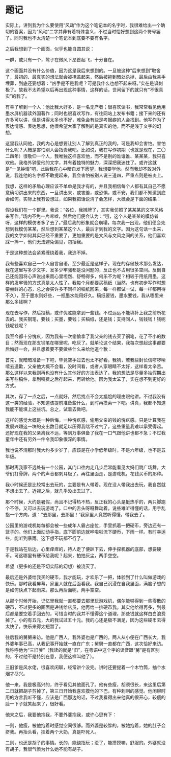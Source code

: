 # 题记

实际上，讲到我为什么要使用“风动”作为这个笔记本的名字时，我很难给出一个确切的答案，因为“风动”二字并非有着特殊含义，不过当时恰好想到这两个符号罢了。同时我也不太清楚一个笔记本到底要不要有名字。

之后我想到了一个画面，似乎也能自圆其说：

一群，或只有一个，鹭子在微风下昂首起飞，十分自在。

这个画面并没有什么价值，因为这是我后来想到的。一旦被这种“后来想到”取舍了，最初的、最真实的想法就会被掩盖起来，然后被拖到暗处杀掉，最后由我亲手埋葬，到底还要想着：“凶手是不是我呢？可是我什么也想不起来呀。”实在是讽刺极了。故我不太希望以后再出现这种事情，这样的话，世间留下的就只有“不很真实”的我了。

有幸了解到一个人：他比我大好多，是一名无产者；很喜欢读书，我常常看见他用墨水屏机器读外国著作；同时也很喜欢写作，有往网站上发布书籍；接下来的还有许多可以讲，但是讲得太多也不好，难免会有些是考据癖的人会找到。他写作为了表达情感、表达思想，他很希望大家了解到的是真实的他，而不是浅于文字的幻想。

这里我认同他，我的内心是想要让别人了解到真正的我的，可是我却会害怕。害怕什么呢？大概是害怕别人会指责我吧。比如说，我在写作初期（也就是现在，二〇二四年）很敬仰一个人，我唯独这样喜欢他，而不是别的谁谁谁、某某某，我只喜欢他。我格外钟爱他的文字，其有着独特的魅力，深深把我迷住了。或许这就是“一见钟情”吧，此后我在心中暗自发下愿望，我想要学他。然而我却不敢对外说，我连他的名字都不敢提起来，我会害怕被别人说三道四，严重点则是被炎上。

我想，这样的矛盾心理应该不单单是我才有的，并且我相信每个人都有其自己不愿意确切讲出来的东西，一旦讲出来，或害羞，或恐惧，或不安，我们都不知道到底会如何。实际上我有设想过，如果我把话说清了会怎样，大概会是下面的结果：

假设我们在一个群里。我说：“各位，我摊牌了，其实我仿照了某某某的文字风格来写作。”场内不免一片唏嘘，然后他们便会认为：“哦，这个人是某某的模仿者呀，这样的模仿者多了去了。”最后我的形象就会崩塌，每次我一出现，他们便会先想到我模仿某某，然后想到某某这个人，最后才到我的文字。因为这句话一出来，我的文字如何其实已经不重要了，更加重要的是文风与文风之间的关系，他们喜欢踩一捧一，他们无法避免偏见，包括我。

于是这种想法会紧紧缠绕着我，我逃不掉。

我有些喜欢自己一个人自言自语，至少最近是这样子。现在的存储技术那么发达，我在这里写多少文字、发多少牢骚都是没问题的，反正也不占用很多空间。反倒自己还能因将心声说出来而心里坦然、舒畅得多，何乐不为呢？相较于用纸用墨，这样的发牢骚的方式真是太人性了。我每个月都要买稿纸（当然，也有初步写作时想要尝鲜的心态，总之会买许多不同样的稿纸回来，每一样都试一试，每一样都用得不久），至于墨水则好些，一瓶墨水能用好久。稿纸要钱，墨水要钱，我从哪里来那么多钱啊？

现在去写作，然后投稿，或许优胜能拿到一些钱。不过远远不能填补上我之前所花去的。我买钢笔，要钱；买墨，要钱；买稿纸，还是钱；支持同人，钱钱钱！钱呢钱呢钱呢？

我至今都十分愧疚，因为我有一次偷偷拿了我父亲的钱去买了钢笔，花了不小的数目；然而现在那支钢笔在哪里呢，吃灰了。就单论这个结果，我每次想起这事都要后悔好一会，并且想着要不要做些什么来给他道个歉：

首先，就暗暗准备一下吧，毕竟空手过去也太不好看。我猜，若我些封长信啰啰嗦嗦去道歉，父亲他大概不会看，没时间看，或者人家眼睛不太好，这样看太辛苦。那么这样以来我则再也没有什么其他好的方法表达了。我的想法是尽量多抽假期出来写些稿件，拿到稿费之后存起来，再转给他。因为我太笨了，实在想不到更好的方式。

其次，存了一点之后，一点就好，然后找点不会太尴尬的理由跟他讲。不过我没有这一类的经验，不知道该提前准备些什么，到时再摸索一下吧。讲真，我都不知道我能不能填上这些坑。总之，试着去做吧。

这样的感觉大概是一种后悔，一种愧疚感，偷用父亲的钱的愧疚感。只是计算我在发展兴趣这一块的支出数目就足以压得我喘不过气了，这些重量我难以承受得起。还好现在我的父亲离我不远，等到万事俱备了我在一口气跟他讲也都不急；不过我童年中还有另外一件令我印象很深的事情。

我也说不清那时我大约多少岁了，应该是在小学低年级时，不是六年级，也不是五年级。

那时离我家不远处有一个公园，其门口往内走几步后常能看见大妈们跳广场舞，大爷们打骨牌，两个的声音都刺耳极了。再往里面走，是游戏机，花钱买币的那种。

我小时候还是比较常出去玩的，主要是有人带着。现在没人带我出去玩，我自然就不想出去了。近视之后，就几乎没出去过了。

那个时候，大约是暑假，尚且不记得热不热，反正我的心头是挺热乎的，两只脚跑个不停，又可以去玩游戏了。口中的舌头呀呀舞动着，说些难听得懂的话，用手乱指一个方向，道：“去那里，去那里！”我家里人竟然听得懂，带我去了。

公园里的游戏机每每都会被一些成年人霸占座位，手里抓着一把硬币，旁边还有一篮子的。他们上面动动手指，底下脚前边就哗啦啦流下硬币，下雨一样。有时幸运些，能听到暴雨。这下想不玩都不行了。

于是我站在后边，心里痒痒的，待人走了便趴下去，伸手探机器的底部，想要硬币。可这哪里有硬币给我呢？起来，拍拍灰尘，两手空空。

希望（更多的还是不切实际的幻想）被浇灭了。

最后还是外婆给我买的硬币，我才能玩，才欢乐了一把，体验到了什么叫做游戏的快乐。那时我看屏幕，家里人就在后面看我。我自己沉浸在自我里面，满脑子想的是如何快点下起雨来。那么再后面呢，两手空空。

从那个时候开始，记忆里我就一直都要去那里玩游戏机，偶尔能够得到一些零散的硬币，不过更多的画面是递钱给店员，他再给一排硬币我。其实他给得再多，到最后都是要空着手回去的，可惜当时的我并不懂得这个道理，那些钱就这样白白浪费掉了。小的有五元，大的我试过五十元。我的心还是极不满足，因为这些硬币去得太快了，快乐来得太短暂了。

往后我的舅舅来访。他是广西人，我外婆也是广西的。两人从小便在广西长大，我外婆年事已高，从我记事开始就一直在广东；舅舅一直都在广西，这次恰好来访。我称呼他为“三旧爹”（我读的就是“旧”，在粤语中这个字的读音跟“舅”是有区别的，不过他不是特别在意，我便这样叫他了）。

三旧爹是风水佬，很喜欢闲聊，经常讲个没完。讲时还要提着一个木竹筒，抽个水烟才尽兴。

他一来，我是极高兴的，终于看见其他面孔了。他有些瘦，胡须很长，来这里后第二日就把胡子剪掉了，第三日开始我喜欢摸他的下巴，有种刺刺的感觉。他闲聊时用的方言我听不懂，应该是广西那边的话，不过我看得出来他真的很开心，较瘦的脸一下子就笑起来了，很好看。

他来之后，我要他抱我，不要外婆抱我，或许心思有下：

一则，他瘦，被他抱着时感觉空间很够。而外婆是较胖的，被她抱着，她的肚子会挤我。再抬头看，挂着两个大奶，真是吓死人。

二则，也还是胡子的事情。长的，能绕指玩；没了，能摸摸嘛，舒服的。外婆就没有胡子，我很气愤为什么她不能有胡子。
